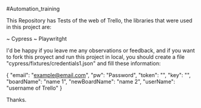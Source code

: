 #Automation_training 

This Repository has Tests of the web of Trello, the libraries that were used in this project are:

~ Cypress
~ Playwritght

I'd be happy if you leave me any observations or feedback, and if you want to fork this proyect and run this project in local, you should create a file "cypress/fixtures/credentials1.json" and fill these information:

{
  "email": "example@email.com",
  "pw": "Password",
  "token": "",
  "key": "",
  "boardName": "name 1",
  "newBoardName": "name 2",
  "userName": "username of Trello"
  }

  Thanks.



